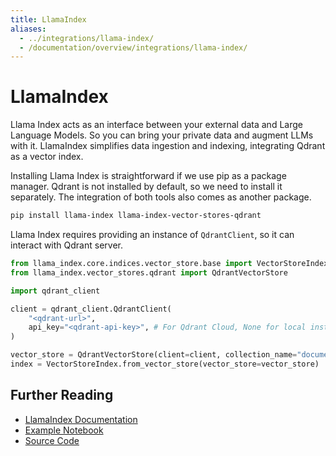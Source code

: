 ```yaml
---
title: LlamaIndex
aliases:
  - ../integrations/llama-index/
  - /documentation/overview/integrations/llama-index/
---
```


# LlamaIndex

Llama Index acts as an interface between your external data and Large Language Models. So you can bring your 
private data and augment LLMs with it. LlamaIndex simplifies data ingestion and indexing, integrating Qdrant as a vector index.

Installing Llama Index is straightforward if we use pip as a package manager. Qdrant is not installed by default, so we need to 
install it separately. The integration of both tools also comes as another package.

```bash
pip install llama-index llama-index-vector-stores-qdrant
```

Llama Index requires providing an instance of `QdrantClient`, so it can interact with Qdrant server.

```python
from llama_index.core.indices.vector_store.base import VectorStoreIndex
from llama_index.vector_stores.qdrant import QdrantVectorStore

import qdrant_client

client = qdrant_client.QdrantClient(
    "<qdrant-url>",
    api_key="<qdrant-api-key>", # For Qdrant Cloud, None for local instance
)

vector_store = QdrantVectorStore(client=client, collection_name="documents")
index = VectorStoreIndex.from_vector_store(vector_store=vector_store)

```

## Further Reading

- [LlamaIndex Documentation](https://docs.llamaindex.ai/en/stable/examples/vector_stores/QdrantIndexDemo/)
- [Example Notebook](https://colab.research.google.com/github/run-llama/llama_index/blob/main/docs/docs/examples/vector_stores/QdrantIndexDemo.ipynb)
- [Source Code](https://github.com/run-llama/llama_index/tree/main/llama-index-integrations/vector_stores/llama-index-vector-stores-qdrant)
